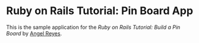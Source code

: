 # Ruby on Rails Tutorial: Pin Board App

This is the sample application for the
*Ruby on Rails Tutorial:
Build a Pin Board*
by [Angel Reyes](http://alreyes1.github.io/).
